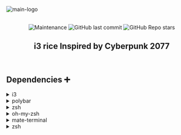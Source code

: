 ![main-logo](https://github.com/jopraveen/kali-punk/blob/main/assets/main-logo.png) <br><br>

<p align="center"> 
<img alt="Maintenance" src="https://img.shields.io/maintenance/yes/2021?style=flat-square">
<img alt="GitHub last commit" src="https://img.shields.io/github/last-commit/jopraveen/kali-punk?style=flat-square">
<img alt="GitHub Repo stars" src="https://img.shields.io/github/stars/jopraveen/kali-punk?style=flat-square">
<!--<img alt="GitHub forks" src="https://img.shields.io/github/forks/jopraveen/kali-punk?style=flat-square">-->
</p>
<h2 align="center">i3 rice Inspired by Cyberpunk 2077</h2> <br>

## Dependencies ➕
<!--Ok The headache starts here-->
<details>
<summary>i3</summary> <br>
  
```bash
sudo apt install i3
```
</details>

<details>
<summary>polybar</summary> <br>
  
```bash
sudo apt install polybar
```
</details>

<details>
<summary>zsh</summary> <br>
  
```bash
sudo apt install zsh
chsh -s $(which zsh)
```
</details>

<details>
<summary>oh-my-zsh</summary> <br>
  
```bash
sh -c "$(curl -fsSL https://raw.github.com/ohmyzsh/ohmyzsh/master/tools/install.sh)"

git clone https://github.com/zsh-users/zsh-autosuggestions ${ZSH_CUSTOM:-~/.oh-my-zsh/custom}/plugins/zsh-autosuggestions

git clone https://github.com/zsh-users/zsh-syntax-highlighting.git ${ZSH_CUSTOM:-~/.oh-my-zsh/custom}/plugins/zsh-syntax-highlighting

chsh -s $(which zsh)
```

## Any errors?
### Read this: https://techdhee.in/how-to-install-zsh-in-kali-linux/#How_To_Install_ZSH_in_Kali_Linux
</details>

<details>
<summary>mate-terminal</summary> <br>
  
```bash
sudo apt install mate-terminal
```

#### ok now go to profile preferences and change these things (in mate-terminal) 🙂
+ General    
    + Font: Monospace Regular 
    + Font Size: 9
    + Uncheck [Show menubar by default in new terminals]
    
+ Colors
    + Foreground, Background, Bold and Underline
        + Build-in schemes: Custom
        + Text color: #E30A7D
        + Bold color: #F809B7
        + Background color: #020429
    + Palette
        + Build-in schemes: Solarized
        
+ Background

    + Tansparent Background : set 68% transparency
</details>
























<details>
<summary>zsh</summary> <br>
  
```bash
sudo apt install zsh
chsh -s $(which zsh)
```
</details>

<!--Soon I'll upload i3wm kali linux files with cyberpunk rice
I'll upload a video in few days in my youtube channel (How to make tutorial video)
 subscribe to get instant notification: https://bit.ly/3rLKyZi -->
